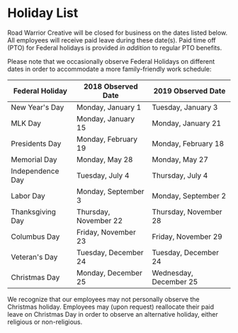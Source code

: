 # Holiday List

Road Warrior Creative will be closed for business on the dates listed below. All employees will receive paid leave during these date(s). Paid time off (PTO) for Federal holidays is provided _in addition_ to regular PTO benefits.

Please note that we occasionally observe Federal Holidays on different dates in order to accommodate a more family-friendly work schedule:

Federal Holiday | 2018 Observed Date | 2019 Observed Date
------------ | ------------- | -------------
New Year's Day | Monday, January 1 | Tuesday, January 3
MLK Day | Monday, January 15 | Monday, January 21
Presidents Day| Monday, February 19 | Monday, February 18
Memorial Day | Monday, May 28 | Monday, May 27
Independence Day | Tuesday, July 4 | Thursday, July 4
Labor Day | Monday, September 3 | Monday, September 2
Thanksgiving Day | Thursday, November 22 | Thursday, November 28
Columbus Day | Friday, November 23 | Friday, November 29
Veteran's Day | Tuesday, December 24 | Tuesday, December 24
Christmas Day | Monday, December 25 | Wednesday, December 25

We recognize that our employees may not personally observe the Christmas holiday. Employees may (upon request) reallocate their paid leave on Christmas Day in order to observe an alternative holiday, either religious or non-religious. 
